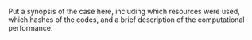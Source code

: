 Put a synopsis of the case here, including which resources were used, which hashes of the codes, and a brief description of the computational performance.
